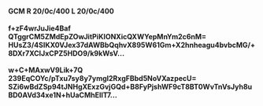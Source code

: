 #### GCM R 20/0c/400 L 20/0c/400
**f+zF4wrJuJie4Baf**<br/>**QTggrCM5ZMdEpZOwJitPiKIONXicQXWYepMnYm2c6nM=**<br/>**HUsZ3/4SIKX0VJex37dAWBbQqhvX895W61Gm+X2hnheagu4bvbcMG/+8DXr7XCIJxCPZ5HDO9/k9kWsV...**<br/><br/>
**w+C+MAxwV9Lik+7Q**<br/>**239EqCOYc/pTxu7sy8y7ymgl2RxgFBbd5NoVXazpecU=**<br/>**SZi6wBdZSp94tJNHgXExzGvjGQd+B8FyPjshWF9cT8BT0WvTnVsJyh8uBD0AVd34xe1N+hUaCMhEIlT7...**